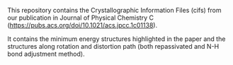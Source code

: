 This repository contains the Crystallographic Information Files (cifs) from our publication in Journal of Physical Chemistry C (https://pubs.acs.org/doi/10.1021/acs.jpcc.1c01138). 

It contains the minimum energy structures highlighted in the paper and the structures along rotation and distortion path (both repassivated and N-H bond adjustment method).
